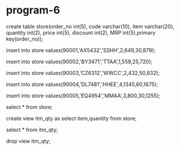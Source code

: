 # program-6
create table store(order_no int(5), code  varchar(10), item varchar(20), quantity int(2), price int(5), discount int(2), MRP int(5),primary key(order_no));

insert into store values(90001,'AX5432','SSHH',2,649,30,879);

insert into store values(90002,'BY3471','TTAA',1,559,25,720);

insert into store values(90003,'CZ6312','WWCC',2,432,50,832);

insert into store values(90004,'DL7481','HHEE',4,1345,60,1675);

insert into store values(90005,'EQ4954','MMAA',3,800,30,1255);

select * from store;

create view itm_qty as select item,quantity from store;

select * from itm_qty;

drop view itm_qty;

